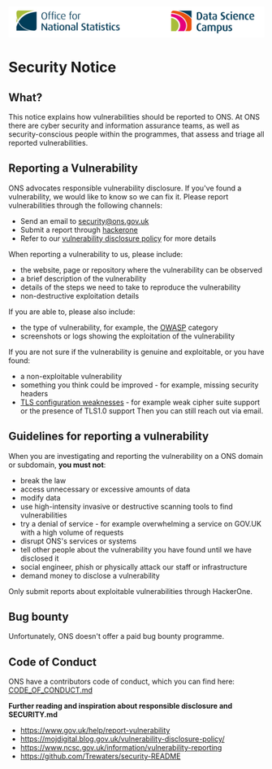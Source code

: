 <img src="https://github.com/datasciencecampus/awesome-campus/blob/master/ons_dsc_logo.png">

# Security Notice
## What?
This notice explains how vulnerabilities should be reported to ONS. At ONS there are cyber security and information assurance teams, as well as security-conscious people within the programmes, that assess and triage all reported vulnerabilities.

## Reporting a Vulnerability
ONS advocates responsible vulnerability disclosure. If you've found a vulnerability, we would like to know so we can fix it. Please report vulnerabilities through the following channels:
- Send an email to security@ons.gov.uk
- Submit a report through [hackerone](https://hackerone.com/52fa7bc0-5356-4c86-9f79-eeb03e1d55cc/embedded_submissions/new)
- Refer to our [vulnerability disclosure policy](https://www.ons.gov.uk/help/vulnerabilitydisclosurepolicy) for more details

When reporting a vulnerability to us, please include:
- the website, page or repository where the vulnerability can be observed
- a brief description of the vulnerability
- details of the steps we need to take to reproduce the vulnerability
- non-destructive exploitation details

If you are able to, please also include:

- the type of vulnerability, for example, the [OWASP](https://owasp.org/about/) category
- screenshots or logs showing the exploitation of the vulnerability

If you are not sure if the vulnerability is genuine and exploitable, or you have found:
- a non-exploitable vulnerability
- something you think could be improved - for example, missing security headers
- [TLS configuration weaknesses](https://www.cloudflare.com/learning/ssl/transport-layer-security-tls/) - for example weak cipher suite support or the presence of TLS1.0 support
Then you can still reach out via email.

## Guidelines for reporting a vulnerability
When you are investigating and reporting the vulnerability on a ONS domain or subdomain, **you must not**:
- break the law
- access unnecessary or excessive amounts of data
- modify data
- use high-intensity invasive or destructive scanning tools to find vulnerabilities
- try a denial of service - for example overwhelming a service on GOV.UK with a high volume of requests
- disrupt ONS's services or systems
- tell other people about the vulnerability you have found until we have disclosed it
- social engineer, phish or physically attack our staff or infrastructure
- demand money to disclose a vulnerability

Only submit reports about exploitable vulnerabilities through HackerOne.

## Bug bounty
Unfortunately, ONS doesn't offer a paid bug bounty programme.

## Code of Conduct
ONS have a contributors code of conduct, which you can find here: [CODE_OF_CONDUCT.md](CODE_OF_CONDUCT.md)

**Further reading and inspiration about responsible disclosure and SECURITY.md**
- https://www.gov.uk/help/report-vulnerability
- https://mojdigital.blog.gov.uk/vulnerability-disclosure-policy/
- https://www.ncsc.gov.uk/information/vulnerability-reporting
- https://github.com/Trewaters/security-README
